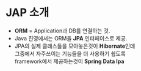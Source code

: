 # JAP 소개

- **ORM** = Application과 DB를 연결하는 것.
- Java 진영에서는 ORM을 **JPA** 인터페이스로 제공.
- JPA의 실제 클래스들을 모아놓은것이 **Hibernate**인데  
그중에서 자주쓰이는 기능들을 더 사용하기 쉽도록  
framework에서 제공하는것이 **Spring Data Ipa**
